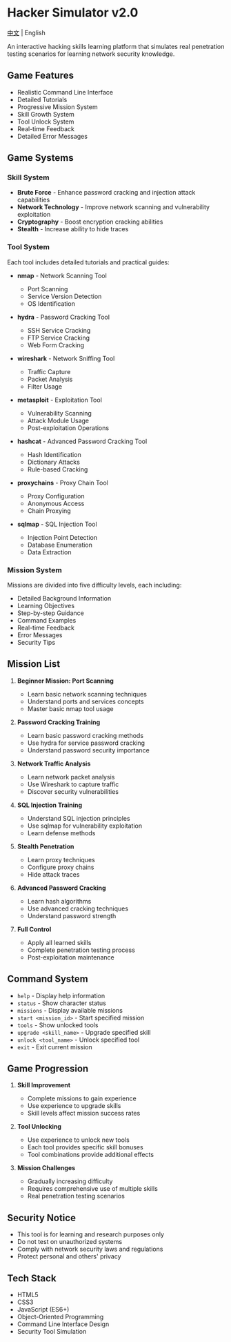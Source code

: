 # Hacker Simulator v2.0

[中文](README.md) | English

An interactive hacking skills learning platform that simulates real penetration testing scenarios for learning network security knowledge.

## Game Features

- Realistic Command Line Interface
- Detailed Tutorials
- Progressive Mission System
- Skill Growth System
- Tool Unlock System
- Real-time Feedback
- Detailed Error Messages

## Game Systems

### Skill System
- **Brute Force** - Enhance password cracking and injection attack capabilities
- **Network Technology** - Improve network scanning and vulnerability exploitation
- **Cryptography** - Boost encryption cracking abilities
- **Stealth** - Increase ability to hide traces

### Tool System
Each tool includes detailed tutorials and practical guides:

- **nmap** - Network Scanning Tool
  - Port Scanning
  - Service Version Detection
  - OS Identification

- **hydra** - Password Cracking Tool
  - SSH Service Cracking
  - FTP Service Cracking
  - Web Form Cracking

- **wireshark** - Network Sniffing Tool
  - Traffic Capture
  - Packet Analysis
  - Filter Usage

- **metasploit** - Exploitation Tool
  - Vulnerability Scanning
  - Attack Module Usage
  - Post-exploitation Operations

- **hashcat** - Advanced Password Cracking Tool
  - Hash Identification
  - Dictionary Attacks
  - Rule-based Cracking

- **proxychains** - Proxy Chain Tool
  - Proxy Configuration
  - Anonymous Access
  - Chain Proxying

- **sqlmap** - SQL Injection Tool
  - Injection Point Detection
  - Database Enumeration
  - Data Extraction

### Mission System
Missions are divided into five difficulty levels, each including:
- Detailed Background Information
- Learning Objectives
- Step-by-step Guidance
- Command Examples
- Real-time Feedback
- Error Messages
- Security Tips

## Mission List

1. **Beginner Mission: Port Scanning**
   - Learn basic network scanning techniques
   - Understand ports and services concepts
   - Master basic nmap tool usage

2. **Password Cracking Training**
   - Learn basic password cracking methods
   - Use hydra for service password cracking
   - Understand password security importance

3. **Network Traffic Analysis**
   - Learn network packet analysis
   - Use Wireshark to capture traffic
   - Discover security vulnerabilities

4. **SQL Injection Training**
   - Understand SQL injection principles
   - Use sqlmap for vulnerability exploitation
   - Learn defense methods

5. **Stealth Penetration**
   - Learn proxy techniques
   - Configure proxy chains
   - Hide attack traces

6. **Advanced Password Cracking**
   - Learn hash algorithms
   - Use advanced cracking techniques
   - Understand password strength

7. **Full Control**
   - Apply all learned skills
   - Complete penetration testing process
   - Post-exploitation maintenance

## Command System

- `help` - Display help information
- `status` - Show character status
- `missions` - Display available missions
- `start <mission_id>` - Start specified mission
- `tools` - Show unlocked tools
- `upgrade <skill_name>` - Upgrade specified skill
- `unlock <tool_name>` - Unlock specified tool
- `exit` - Exit current mission

## Game Progression

1. **Skill Improvement**
   - Complete missions to gain experience
   - Use experience to upgrade skills
   - Skill levels affect mission success rates

2. **Tool Unlocking**
   - Use experience to unlock new tools
   - Each tool provides specific skill bonuses
   - Tool combinations provide additional effects

3. **Mission Challenges**
   - Gradually increasing difficulty
   - Requires comprehensive use of multiple skills
   - Real penetration testing scenarios

## Security Notice

- This tool is for learning and research purposes only
- Do not test on unauthorized systems
- Comply with network security laws and regulations
- Protect personal and others' privacy

## Tech Stack

- HTML5
- CSS3
- JavaScript (ES6+)
- Object-Oriented Programming
- Command Line Interface Design
- Security Tool Simulation 